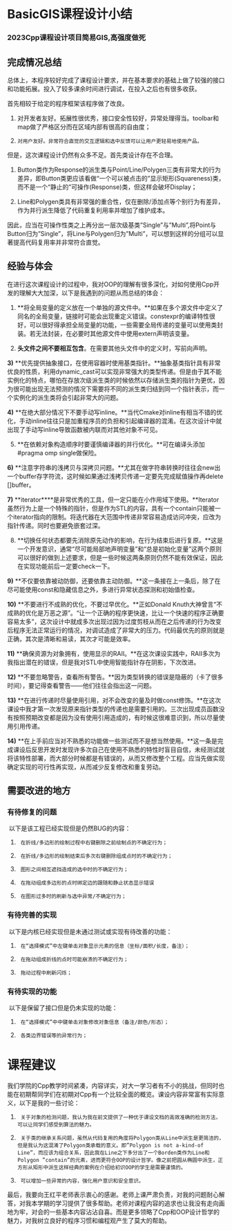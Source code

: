 # BasicGIS课程设计小结
### 2023Cpp课程设计项目简易GIS,高强度做死 

## 完成情况总结

总体上，本程序较好完成了课程设计要求，并在基本要求的基础上做了较强的接口和功能拓展。投入了较多课余时间进行调试，在投入之后也有很多收获。

首先相较于给定的程序框架该程序做了改良。

1)    对开发者友好。拓展性很优秀，接口安全性较好，异常处理得当。toolbar和map做了严格区分而在区域内部有很高的自由度；

2)     对用户友好。非常符合直觉的交互逻辑和选中反馈可以让用户更轻易地使用产品。

但是，这次课程设计仍然有众多不足。首先类设计存在不合理。

1)    Button类作为Response的派生类与Point/Line/Polygen三类有非常大的行为差异，即Button类更应该看做“一个可以被点击的”显示矩形(Squareness)类，而不是一个“静止的”可操作(Response)类，但这样会破坏Display；

2)    Line和Polygen类具有非常强的重合性，仅在删除/添加点等个别行为有差异，作为并行派生降低了代码重复利用率并增加了维护成本。

因此，应当在可操作性类之上再分出一层次级基类”Single”与”Multi”,将Point与Button归为”Single”，将Line与Polygen归为”Multi”，可以想到这样的分组可以显著提高代码复用率并非常符合直觉。

## 经验与体会

在进行这次课程设计的过程中，我对OOP的理解有很多深化，对如何使用Cpp开发的理解大大加深，以下是我遇到的问题从而总结的体会：

1)   **将全局变量的定义放在一个单独的源文件中。**如果在多个源文件中定义了同名的全局变量，链接时可能会出现重定义错误。constexpr的编译特性很好，可以很好得承担全局变量的功能，一些需要全局传递的变量可以使用类封装。若无法封装，在必要时其他源文件中使用extern声明该变量。

2)   **头文件之间不要相互包含**。在需要其他头文件中的定义时，写前向声明。

**3)**   **优先提供抽象接口，在使用容器时使用基类指针。**抽象基类指针具有非常优良的性质，利用dynamic_cast可以实现非常强大的类型传递。但是由于其不能实例化的特点，哪怕在存放次级派生类的时候依然以存储派生类的指针为更优，因为很可能出现无法预测的情况下需要将不同的派生类归结到同一个指针表示，而一个实例化的派生类将会引起非常大的问题。

**4)**   **在绝大部分情况下不要手动写inline。**当代Cmake对inline有相当不错的优化，手动inline往往只是加重程序员的负担和引起编译器的混淆。在这次设计中就出现了手动写inline导致函数被内联而对其他对象不可见。

5)   **在依赖对象构造顺序时要谨慎编译器的并行优化。**可在编译头添加#pragma omp single做保险。

**6)**   **注意字符串的浅拷贝与深拷贝问题。**尤其在做字符串转换时往往会new出一个buffer存字符流，这时候如果通过浅拷贝传递一定要先完成赋值操作再delete []buffer。

**7)**   **iterator****是非常优秀的工具，但一定只能在小作用域下使用。**Iterator虽然行为上是一个特殊的指针，但是作为STL的内容，具有一个contain只能被一个iterator指向的限制。将迭代器在大范围中传递非常容易造成访问冲突，应改为指针传递。同时也要避免嵌套过深。

8)   **切换任何状态都要先消除原先动作的影响，在行为结束后进行复原。**这是一个开发意识，通常“尽可能局部地声明变量”和“总是初始化变量”这两个原则可以很好的做到上述要求，但是一些时候这两条原则仍然不能有效保证，因此在实现功能前后一定要check一下。

**9)**   **不仅要依靠被动防御，还要依靠主动防御。**这一条接在上一条后，除了在尽可能使用const和隐藏信息之外，多进行异常状态探测和初始值检查。

**10)** **不要进行不成熟的优化，不要过早优化。**正如Donald Knuth大神曾言“不成熟的优化是万恶之源”。“让一个正确的程序更快速，比让一个快速的程序正确要容易太多”，这次设计中就成多次出现过因为过度剪枝从而在之后传递的行为改变后程序无法正常运行的情况，对调试造成了非常大的压力。代码最优先的原则就是正确，其次是清晰和易读，其次才可能是效率。

**11)** **确保资源为对象拥有，使用显示的RAII。**在这次课设实践中，RAII多次为我指出潜在的错误，但是我对STL中使用智能指针存在阴影，下次改进。

**12)** **不要忽略警告，查看所有警告。**因为类型转换的错误是隐蔽的（卡了很多时间），要记得查看警告——他们往往会指出这一问题。

**13)** **在进行传递时尽量使用引用，对不会改变的量及时做const修饰。**在这次课设中我才第一次发现原来指针类型的传递也是需要引用的。三次出现成员函数没有按照预期改变都是因为没有使用引用造成的，有时候这很难意识到，所以尽量使用引用传递。

**14)** **在上手前应当对不熟悉的功能做一些测试而不是想当然使用。**这一条是完成课设后反思开发时发现许多次自己在使用不熟悉的特性时盲目自信，未经测试就将该特性部署，而大部分时候都是有错误的，从而又修改整个工程。应当先做实现确定实现的可行性再实现，从而减少反复修改和重复劳动。

## 需要改进的地方

### 有待修复的问题

​       以下是该工程已经实现但是仍然BUG的内容：

1)      在折线/多边形的绘制过程中右键删除之前绘制点的不确定行为；

2)      在折线/多边形的绘制结束后多次右键删除组成点时的不确定行为；

3)      图形之间相互遮挡造成的选中时的不确定行为；

4)      在拖动组成多边形的点时绑定边的跟随和静止状态显示错误

5)      在图形过多时的刷新与选中异常/不确定行为；

### 有待完善的实现

​       以下是内核已经实现但是未通过测试或实现有待改善的功能：

1)      在“选择模式”中左键单击对象显示元素的信息（坐标/面积/长度，备注）；

2)      在拖动组成折线的点时可能崩溃的不确定行为；

3)      拖动过程中刷新闪烁；

### 有待实现的功能

​       以下是保留了接口但是仍未实现的功能：

1)      在“选择模式”中中键单击对象修改对象信息（备注/颜色/形态）；

2)      各类边界错误等的异常行为；



# 课程建议

我们学院的Cpp教学时间紧凑，内容详实，对大一学习者有不小的挑战，但同时也能在初期帮同学们在初期对Cpp有一个比较全面的概览。课设内容非常富有实际意义，以下是我的一些讨论：

1)      关于对象的检测问题，我认为我在前文提供了一种优于课设文档的高效准确的检测方法，可以让同学们感受到算法的魅力。

2)      关于类的继承关系问题，虽然从代码复用的角度将Polygon类从Line中派生是更简洁的，但是我认为这混淆了Polygon类承载的意义。即”Polygon is not a-kind-of Line”，而应该为组合关系，因此我在Line之下多分出了一个Borden类作为Line和Polygon ”contain”的元素，进而更符合OOP的设计哲学。像之前把圆从椭圆中派生，正方形从矩形中派生这样经典的案例在介绍给初识OOP的学生是需要谨慎的。

3)      可以增加一些异常的内容，强化用户意识和安全意识。

最后，我要向王红平老师表示衷心的感谢。老师上课严肃负责，对我的问题耐心解答，对我本学期的学习提供了很多帮助。老师对课程内容的追求也让我没有走向画地为牢，对会的一些基本内容沾沾自喜。而是更多领略了Cpp和OOP设计哲学的魅力，对我树立良好的程序习惯和编程观产生了莫大的帮助。

